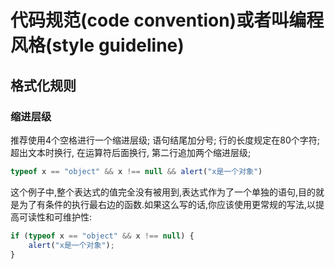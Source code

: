 # 代码规范(code convention)或者叫编程风格(style guideline)
## 格式化规则
### 缩进层级
推荐使用4个空格进行一个缩进层级;
语句结尾加分号;
行的长度规定在80个字符;
超出文本时换行, 在运算符后面换行, 第二行追加两个缩进层级;
```javascript
typeof x == "object" && x !== null && alert("x是一个对象")
```
这个例子中,整个表达式的值完全没有被用到,表达式作为了一个单独的语句,目的就是为了有条件的执行最右边的函数.如果这么写的话,你应该使用更常规的写法,以提高可读性和可维护性:
```javascript
if (typeof x == "object" && x !== null) {
    alert("x是一个对象");
}
```
